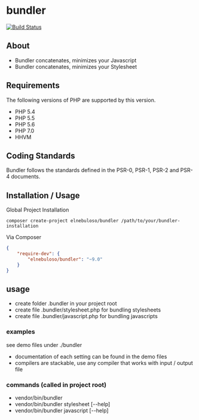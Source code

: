 # bundler

[![Build Status](https://travis-ci.org/elnebuloso/bundler.svg?branch=master)](https://travis-ci.org/elnebuloso/bundler)

## About

- Bundler concatenates, minimizes your Javascript
- Bundler concatenates, minimizes your Stylesheet

## Requirements

The following versions of PHP are supported by this version.

* PHP 5.4
* PHP 5.5
* PHP 5.6
* PHP 7.0
* HHVM

## Coding Standards

Bundler follows the standards defined in the PSR-0, PSR-1, PSR-2 and PSR-4 documents.

## Installation / Usage

Global Project Installation

```
composer create-project elnebuloso/bundler /path/to/your/bundler-installation
```

Via Composer

``` json
{
    "require-dev": {
        "elnebuloso/bundler": "~9.0"
    }
}
```

## usage

- create folder .bundler in your project root
- create file .bundler/stylesheet.php for bundling stylesheets
- create file .bundler/javascript.php for bundling javascripts

### examples

see demo files under ./bundler

- documentation of each setting can be found in the demo files
- compilers are stackable, use any compiler that works with input / output file

### commands (called in project root)

- vendor/bin/bundler
- vendor/bin/bundler stylesheet [--help]
- vendor/bin/bundler javascript [--help]